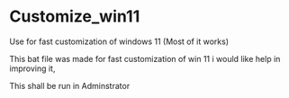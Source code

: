 # Customize_win11
Use for fast customization of windows 11 (Most of it works)

This bat file was made for fast customization of win 11 
i would like help in improving it,

This shall be run in Adminstrator
